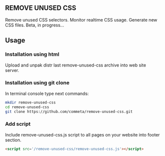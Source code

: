 REMOVE UNUSED CSS
-----------------

Remove unused CSS selectors. Monitor realtime CSS usage. Generate new CSS files. Beta, in progress...

## Usage

### Installation using html

Upload and unpak distr last remove-unused-css archive into web site server.

### Installation using git clone

In terminal console type next commands:

```bash
mkdir remove-unused-css
cd remove-unused-css
git clone https://github.com/commeta/remove-unused-css.git
```
### Add script

Include remove-unused-css.js script to all pages on your website into footer section.

```html
<script src='/remove-unused-css/remove-unused-css.js'></script>
```

